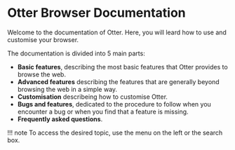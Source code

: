 # Otter Browser Documentation

Welcome to the documentation of Otter. Here, you will leard how to use and customise your browser.

The documentation is divided into 5 main parts:

* **Basic features**, describing the most basic features that Otter provides to browse the web.
* **Advanced features** describing the features that are generally beyond browsing the web in a simple way.
* **Customisation** describeing how to customise Otter.
* **Bugs and features**, dedicated to the procedure to follow when you encounter a bug or when you find that a feature is missing.
* **Frequently asked questions**.

!!! note
    To access the desired topic, use the menu on the left or the search box.


